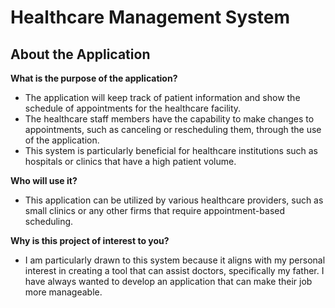 # Healthcare Management System 

## About the Application 


**What is the purpose of the application?** 

- The application will keep track of patient information and show the schedule of appointments for the healthcare facility.
- The healthcare staff members have the capability to make changes to appointments, such as canceling or rescheduling 
 them, through the use of the application. 
- This system is particularly beneficial for healthcare institutions such as hospitals or 
  clinics that have a high patient volume. 

**Who will use it?**
- This application can be utilized by various healthcare providers, 
  such as small clinics or any other firms that require appointment-based scheduling.

**Why is this project of interest to you?**

- I am particularly drawn to this system because it aligns with my personal interest 
  in creating a tool that can assist doctors, specifically my father. 
  I have always wanted to develop an application that can make their job more manageable. 

